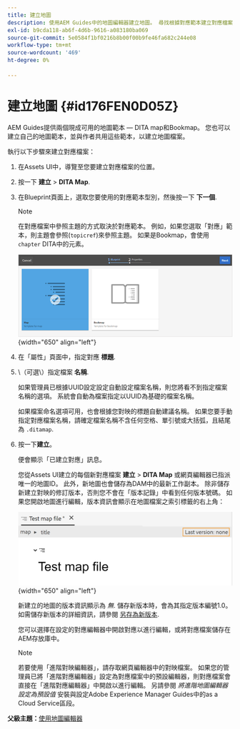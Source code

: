 ```yaml
---
title: 建立地圖
description: 使用AEM Guides中的地圖編輯器建立地圖。 尋找根據對應範本建立對應檔案的步驟。
exl-id: b9cda118-ab6f-4d6b-9616-a083180ba069
source-git-commit: 5e0584f1bf0216b8b00f00b9fe46fa682c244e08
workflow-type: tm+mt
source-wordcount: '469'
ht-degree: 0%

---
```


# 建立地圖 {#id176FEN0D05Z}

AEM Guides提供兩個現成可用的地圖範本 — DITA map和Bookmap。 您也可以建立自己的地圖範本，並與作者共用這些範本，以建立地圖檔案。

執行以下步驟來建立對應檔案：

1. 在Assets UI中，導覽至您要建立對應檔案的位置。

1. 按一下 **建立** \> **DITA Map**.

1. 在Blueprint頁面上，選取您要使用的對應範本型別，然後按一下 **下一個**.

   >[!NOTE]
   >
   > 在對應檔案中參照主題的方式取決於對應範本。 例如，如果您選取「對應」範本，則主題會參照\(`topicref`\)來參照主題。 如果是Bookmap，會使用 `chapter` DITA中的元素。

   ![](images/map-template.png){width="650" align="left"}

1. 在「屬性」頁面中，指定對應 **標題**.

1. \（可選\）指定檔案 **名稱**.

   如果管理員已根據UUID設定設定自動設定檔案名稱，則您將看不到指定檔案名稱的選項。 系統會自動為檔案指定以UUID為基礎的檔案名稱。

   如果檔案命名選項可用，也會根據您對映的標題自動建議名稱。 如果您要手動指定對應檔案名稱，請確定檔案名稱不含任何空格、單引號或大括弧，且結尾為 `.ditamap`.

1. 按一下&#x200B;**建立**。

   便會顯示「已建立對應」訊息。

   您從Assets UI建立的每個新對應檔案 **建立** \> **DITA Map** 或網頁編輯器已指派唯一的地圖ID。 此外，新地圖也會儲存為DAM中的最新工作副本。 除非儲存新建立對映的修訂版本，否則您不會在「版本記錄」中看到任何版本號碼。 如果您開啟地圖進行編輯，版本資訊會顯示在地圖檔案之索引標籤的右上角：

   ![](images/first-version-map-none.png){width="650" align="left"}

   新建立的地圖的版本資訊顯示為 *無*. 儲存新版本時，會為其指定版本編號1.0。如需儲存新版本的詳細資訊，請參閱 [另存為新版本](web-editor-features.md#save-as-new-version-id209ME400GXA).

   您可以選擇在設定的對應編輯器中開啟對應以進行編輯，或將對應檔案儲存在AEM存放庫中。

   >[!NOTE]
   >
   > 若要使用「進階對映編輯器」，請存取網頁編輯器中的對映檔案。 如果您的管理員已將「進階對應編輯器」設定為對應檔案中的預設編輯器，則對應檔案會直接在「進階對應編輯器」中開啟以進行編輯。 另請參閱 *將進階地圖編輯器設定為預設值* 安裝與設定Adobe Experience Manager Guides中的as a Cloud Service區段。


**父級主題：**[&#x200B;使用地圖編輯器](map-editor.md)
